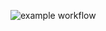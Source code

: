 ![example workflow](https://github.com/TurnerTastic1/3010-catch-lecture/actions/workflows/ci.yml/badge.svg)
